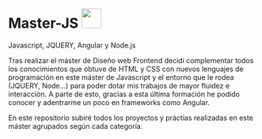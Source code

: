 # Master-JS <img src="https://cdn.jsdelivr.net/gh/devicons/devicon/icons/javascript/javascript-original.svg" width="40" height="40"/>
Javascript, JQUERY, Angular y Node.js

Tras realizar el máster de Diseño web Frontend decidí complementar todos los conocimientos que obtuve de HTML y CSS con nuevos lenguajes de programación en este máster de Javascript y el entorno que le rodea (JQUERY, Node...) para poder dotar mis trabajos de mayor fluidez e interacción. A parte de esto, gracias a esta última formación he podido conocer y adentrarme un poco en frameworks como Angular. 

En este repositorio subiré todos los proyectos y práctias realizadas en este máster agrupados según cada categoría. 
